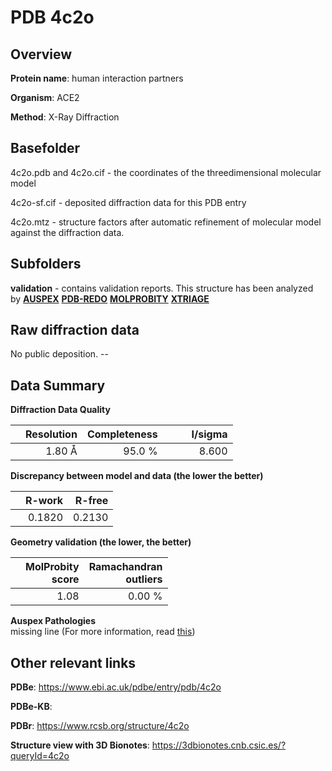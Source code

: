 # PDB 4c2o

## Overview

**Protein name**: human interaction partners

**Organism**: ACE2

**Method**: X-Ray Diffraction



## Basefolder

4c2o.pdb and 4c2o.cif - the coordinates of the threedimensional molecular model

4c2o-sf.cif - deposited diffraction data for this PDB entry

4c2o.mtz - structure factors after automatic refinement of molecular model against the diffraction data.

## Subfolders





**validation** - contains validation reports. This structure has been analyzed by [**AUSPEX**](https://github.com/thorn-lab/coronavirus_structural_task_force/tree/master/pdb/human_interaction_partners/ACE2/4c2o/validation/auspex) [**PDB-REDO**](https://github.com/thorn-lab/coronavirus_structural_task_force/tree/master/pdb/human_interaction_partners/ACE2/4c2o/validation/pdb-redo) [**MOLPROBITY**](https://github.com/thorn-lab/coronavirus_structural_task_force/tree/master/pdb/human_interaction_partners/ACE2/4c2o/validation/molprobity) [**XTRIAGE**](https://github.com/thorn-lab/coronavirus_structural_task_force/blob/master/pdb/human_interaction_partners/ACE2/4c2o/validation/Xtriage_output.log)  



## Raw diffraction data

No public deposition. --<br> 

## Data Summary
**Diffraction Data Quality**

|   | Resolution | Completeness| I/sigma |
|---|-------------:|----------------:|--------------:|
|   |1.80 Å|95.0  %|<img width=50/>8.600|

**Discrepancy between model and data (the lower the better)**

|   | **R-work**| **R-free**   
|---|-------------:|----------------:|           
||  0.1820|  0.2130|

**Geometry validation (the lower, the better)**

|   |**MolProbity<br>score**| **Ramachandran<br>outliers** 
|---|-------------:|----------------:|
||  1.08|  0.00 %|

**Auspex Pathologies**<br> missing line (For more information, read [this](https://github.com/thorn-lab/coronavirus_structural_task_force/blob/master/pdb/human_interaction_partners/ACE2/4c2o/validation/auspex/4c2o_auspex_comments.txt))

 



## Other relevant links 
**PDBe**:  https://www.ebi.ac.uk/pdbe/entry/pdb/4c2o

**PDBe-KB**:  
 
**PDBr**: https://www.rcsb.org/structure/4c2o 

**Structure view with 3D Bionotes**: https://3dbionotes.cnb.csic.es/?queryId=4c2o

